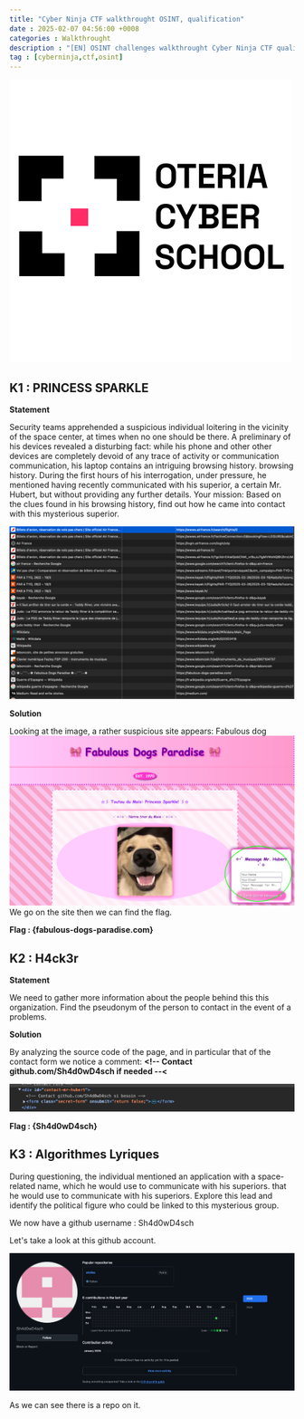 ```yaml
---
title: "Cyber Ninja CTF walkthrought OSINT, qualification"
date : 2025-02-07 04:56:00 +0008
categories : Walkthrought
description : "[EN] OSINT challenges walkthrought Cyber Ninja CTF qualification, Oteria School"
tag : [cyberninja,ctf,osint]
---
```

![Desktop View](/assets/img/post/oteriaLogo.png)

## K1 : PRINCESS SPARKLE

**Statement**

Security teams apprehended a suspicious individual loitering in the vicinity of the
space center, at times when no one should be there. A preliminary
of his devices revealed a disturbing fact: while his phone and other
other devices are completely devoid of any trace of activity or communication
communication, his laptop contains an intriguing browsing history.
browsing history. During the first hours of his interrogation, under pressure, he
mentioned having recently communicated with his superior, a certain Mr. Hubert,
but without providing any further details.
Your mission: Based on the clues found in his browsing history,
find out how he came into contact with this mysterious superior.

![image](/assets/img/post/k1Site.png)

**Solution**

Looking at the image, a rather suspicious site appears: Fabulous dog 
![image](/assets/img/post/k1Dog.png)
We go on the site then we can find the flag.

**Flag : {fabulous-dogs-paradise.com}**

## K2 : H4ck3r

**Statement**

We need to gather more information about the people behind this
this organization. Find the pseudonym of the person to contact in the event of a
problems.

**Solution**

By analyzing the source code of the page, and in particular that of the contact form
we notice a comment: **<!-- Contact github.com/Sh4d0wD4sch if needed --<**

![image](/assets/img/post/k2Site.png)

**Flag : {Sh4d0wD4sch}**

## K3 : Algorithmes Lyriques

During questioning, the individual mentioned an application with a space-related name, which he would use to communicate with his superiors.
that he would use to communicate with his superiors.
Explore this lead and identify the political figure who could be linked to this
mysterious group.

We now have a github username : Sh4d0wD4sch

Let's take a look at this github account.

![image](/assets/img/post/k3Git.png)

As we can see there is a repo on it.

